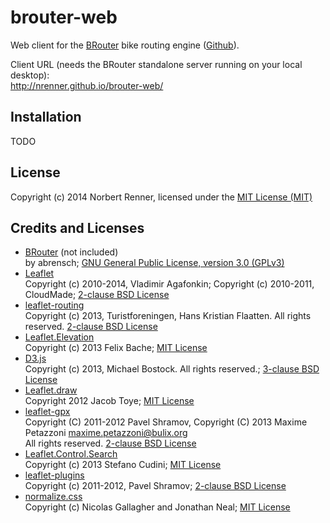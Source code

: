 brouter-web
===========

Web client for the [BRouter](http://brensche.de/brouter) bike routing engine ([Github](https://github.com/abrensch/brouter)).


Client URL (needs the BRouter standalone server running on your local desktop):  
http://nrenner.github.io/brouter-web/

## Installation

TODO

## License

Copyright (c) 2014 Norbert Renner, licensed under the [MIT License (MIT)](LICENSE)

## Credits and Licenses

* [BRouter](https://github.com/abrensch/brouter) (not included)  
by abrensch; [GNU General Public License, version 3.0 (GPLv3)](https://github.com/abrensch/brouter/blob/master/LICENSE)
* [Leaflet](http://leafletjs.com/)  
Copyright (c) 2010-2014, Vladimir Agafonkin; Copyright (c) 2010-2011, CloudMade; [2-clause BSD License](https://github.com/Leaflet/Leaflet/blob/master/LICENSE)
* [leaflet-routing](https://github.com/Turistforeningen/leaflet-routing)  
Copyright (c) 2013, Turistforeningen, Hans Kristian Flaatten. All rights reserved. [2-clause BSD License](https://github.com/Turistforeningen/leaflet-routing/blob/gh-pages/LICENSE)
* [Leaflet.Elevation](https://github.com/MrMufflon/Leaflet.Elevation)  
Copyright (c) 2013 Felix Bache; [MIT License](https://github.com/MrMufflon/Leaflet.Elevation/blob/master/LICENSE)
* [D3.js](https://github.com/mbostock/d3)  
Copyright (c) 2013, Michael Bostock. All rights reserved.; [3-clause BSD License](https://github.com/mbostock/d3/blob/master/LICENSE)
* [Leaflet.draw](https://github.com/Leaflet/Leaflet.draw)  
Copyright 2012 Jacob Toye; [MIT License](https://github.com/Leaflet/Leaflet.draw/blob/master/MIT-LICENCE.txt)
* [leaflet-gpx](https://github.com/mpetazzoni/leaflet-gpx)  
Copyright (C) 2011-2012 Pavel Shramov, Copyright (C) 2013 Maxime Petazzoni <maxime.petazzoni@bulix.org>  
All rights reserved. [2-clause BSD License](https://github.com/mpetazzoni/leaflet-gpx/blob/master/LICENSE)
* [Leaflet.Control.Search](https://github.com/stefanocudini/leaflet-search)  
Copyright (c) 2013 Stefano Cudini; [MIT License](https://github.com/stefanocudini/leaflet-search/blob/master/LICENSE.txt)
* [leaflet-plugins](https://github.com/shramov/leaflet-plugins)  
Copyright (c) 2011-2012, Pavel Shramov; [2-clause BSD License](https://github.com/shramov/leaflet-plugins/blob/master/LICENSE)
* [normalize.css](https://github.com/necolas/normalize.css)  
Copyright (c) Nicolas Gallagher and Jonathan Neal; [MIT License](https://github.com/necolas/normalize.css/blob/master/LICENSE.md)
